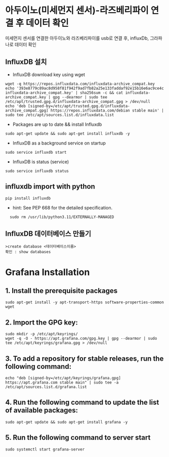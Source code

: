 # 아두이노(미세먼지 센서)-라즈베리파이 연결 후 데이터 확인
미세먼지 센서를 연결한 아두이노와 라즈베리파이를 usb로 연결 후, influxDb, 그라파나로 데이터 확인 
<br>

## InfluxDB 설치
  - InfluxDB download key using wget
```
wget -q https://repos.influxdata.com/influxdata-archive_compat.key
echo '393e8779c89ac8d958f81f942f9ad7fb82a25e133faddaf92e15b16e6ac9ce4c influxdata-archive_compat.key' | sha256sum -c && cat influxdata-archive_compat.key | gpg --dearmor | sudo tee /etc/apt/trusted.gpg.d/influxdata-archive_compat.gpg > /dev/null
echo 'deb [signed-by=/etc/apt/trusted.gpg.d/influxdata-archive_compat.gpg] https://repos.influxdata.com/debian stable main' | sudo tee /etc/apt/sources.list.d/influxdata.list
```
- Packages are up to date && install Influxdb
```
sudo apt-get update && sudo apt-get install influxdb -y
```

- InfluxDB as a background service on startup
```
sudo service influxdb start
```
- InfluxDB is status (service)
```
sudo service influxdb status
```

## influxdb import with python
```
pip install influxdb
```
  - hint: See PEP 668 for the detailed specification.
```
  sudo rm /usr/lib/python3.11/EXTERNALLY-MANAGED
```

## InfluxDB 데이터베이스 만들기
```
>create database <데이터베이스이름>
확인 : show databases
```

# Grafana Installation
## 1. Install the prerequisite packages
```
sudo apt-get install -y apt-transport-https software-properties-common wget
```
## 2. Import the GPG key:
```
sudo mkdir -p /etc/apt/keyrings/
wget -q -O - https://apt.grafana.com/gpg.key | gpg --dearmor | sudo tee /etc/apt/keyrings/grafana.gpg > /dev/null
```
## 3. To add a repository for stable releases, run the following command:
```
echo "deb [signed-by=/etc/apt/keyrings/grafana.gpg] https://apt.grafana.com stable main" | sudo tee -a /etc/apt/sources.list.d/grafana.list
```
## 4. Run the following command to update the list of available packages:
```
sudo apt-get update && sudo apt-get install grafana -y
```
## 5. Run the following command to server start
```
sudo systemctl start grafana-server
```
